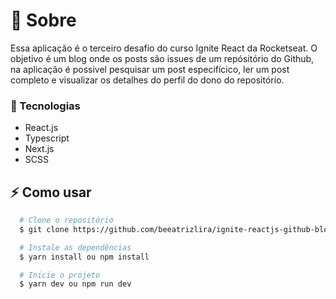# 📖 Sobre

Essa aplicação é o terceiro desafio do curso Ignite React da Rocketseat. O objetivo é um blog onde os posts são issues de um repósitório do Github, na aplicação é possivel pesquisar um post especifícico, ler um post completo e visualizar os detalhes do perfil do dono do repositório.

### 🚀 Tecnologias

- React.js
- Typescript
- Next.js
- SCSS

## :zap: Como usar

```bash
  # Clone o repositório
  $ git clone https://github.com/beeatrizlira/ignite-reactjs-github-blog.git

  # Instale as dependências
  $ yarn install ou npm install

  # Inicie o projeto
  $ yarn dev ou npm run dev
 ```
<p align="center">
